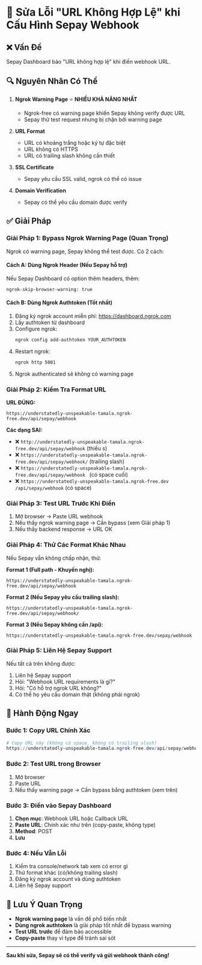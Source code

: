 # 🔧 Sửa Lỗi "URL Không Hợp Lệ" khi Cấu Hình Sepay Webhook

## ❌ Vấn Đề

Sepay Dashboard báo "URL không hợp lệ" khi điền webhook URL.

## 🔍 Nguyên Nhân Có Thể

1. **Ngrok Warning Page** ⭐ **NHIỀU KHẢ NĂNG NHẤT**
   - Ngrok-free có warning page khiến Sepay không verify được URL
   - Sepay thử test request nhưng bị chặn bởi warning page

2. **URL Format**
   - URL có khoảng trắng hoặc ký tự đặc biệt
   - URL không có HTTPS
   - URL có trailing slash không cần thiết

3. **SSL Certificate**
   - Sepay yêu cầu SSL valid, ngrok có thể có issue

4. **Domain Verification**
   - Sepay có thể yêu cầu domain được verify

## ✅ Giải Pháp

### Giải Pháp 1: Bypass Ngrok Warning Page (Quan Trọng)

Ngrok có warning page, Sepay không thể test được. Có 2 cách:

#### Cách A: Dùng Ngrok Header (Nếu Sepay hỗ trợ)

Nếu Sepay Dashboard có option thêm headers, thêm:
```
ngrok-skip-browser-warning: true
```

#### Cách B: Dùng Ngrok Authtoken (Tốt nhất)

1. Đăng ký ngrok account miễn phí: https://dashboard.ngrok.com
2. Lấy authtoken từ dashboard
3. Configure ngrok:
   ```bash
   ngrok config add-authtoken YOUR_AUTHTOKEN
   ```
4. Restart ngrok:
   ```bash
   ngrok http 5001
   ```
5. Ngrok authenticated sẽ không có warning page

### Giải Pháp 2: Kiểm Tra Format URL

**URL ĐÚNG:**
```
https://understatedly-unspeakable-tamala.ngrok-free.dev/api/sepay/webhook
```

**Các dạng SAI:**
- ❌ `http://understatedly-unspeakable-tamala.ngrok-free.dev/api/sepay/webhook` (thiếu s)
- ❌ `https://understatedly-unspeakable-tamala.ngrok-free.dev/api/sepay/webhook/` (trailing slash)
- ❌ `https://understatedly-unspeakable-tamala.ngrok-free.dev/api/sepay/webhook ` (có space cuối)
- ❌ `https://understatedly-unspeakable-tamala.ngrok-free.dev /api/sepay/webhook` (có space)

### Giải Pháp 3: Test URL Trước Khi Điền

1. Mở browser → Paste URL webhook
2. Nếu thấy ngrok warning page → Cần bypass (xem Giải pháp 1)
3. Nếu thấy backend response → URL OK

### Giải Pháp 4: Thử Các Format Khác Nhau

Nếu Sepay vẫn không chấp nhận, thử:

**Format 1 (Full path - Khuyến nghị):**
```
https://understatedly-unspeakable-tamala.ngrok-free.dev/api/sepay/webhook
```

**Format 2 (Nếu Sepay yêu cầu trailing slash):**
```
https://understatedly-unspeakable-tamala.ngrok-free.dev/api/sepay/webhook/
```

**Format 3 (Nếu Sepay không cần /api):**
```
https://understatedly-unspeakable-tamala.ngrok-free.dev/sepay/webhook
```

### Giải Pháp 5: Liên Hệ Sepay Support

Nếu tất cả trên không được:
1. Liên hệ Sepay support
2. Hỏi: "Webhook URL requirements là gì?"
3. Hỏi: "Có hỗ trợ ngrok URL không?"
4. Có thể họ yêu cầu domain thật (không phải ngrok)

## 🎯 Hành Động Ngay

### Bước 1: Copy URL Chính Xác

```powershell
# Copy URL này (không có space, không có trailing slash)
https://understatedly-unspeakable-tamala.ngrok-free.dev/api/sepay/webhook
```

### Bước 2: Test URL trong Browser

1. Mở browser
2. Paste URL
3. Nếu thấy warning page → Cần bypass bằng authtoken (xem trên)

### Bước 3: Điền vào Sepay Dashboard

1. **Chọn mục**: Webhook URL hoặc Callback URL
2. **Paste URL**: Chính xác như trên (copy-paste, không type)
3. **Method**: POST
4. **Lưu**

### Bước 4: Nếu Vẫn Lỗi

1. Kiểm tra console/network tab xem có error gì
2. Thử format khác (có/không trailing slash)
3. Đăng ký ngrok account và dùng authtoken
4. Liên hệ Sepay support

## 📝 Lưu Ý Quan Trọng

- **Ngrok warning page** là vấn đề phổ biến nhất
- **Dùng ngrok authtoken** là giải pháp tốt nhất để bypass warning
- **Test URL trước** để đảm bảo accessible
- **Copy-paste** thay vì type để tránh sai sót

---

**Sau khi sửa, Sepay sẽ có thể verify và gửi webhook thành công!**

